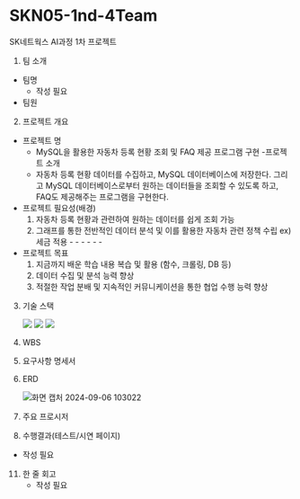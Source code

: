 # SKN05-1nd-4Team

 SK네트웍스 AI과정 1차 프로젝트
 
1. 팀 소개
- 팀명
  - 작성 필요
- 팀원
  
 
2. 프로젝트 개요
- 프로젝트 명
  - MySQL을 활용한 자동차 등록 현황 조회 및 FAQ 제공 프로그램 구현
-프로젝트 소개
  - 자동차 등록 현황 데이터를 수집하고, MySQL 데이터베이스에 저장한다. 그리고 MySQL 데이터베이스로부터 원하는 데이터들을 조회할 수 있도록 하고, FAQ도 제공해주는 프로그램을 구현한다.
- 프로젝트 필요성(배경)
  1) 자동차 등록 현황과 관련하여 원하는 데이터를 쉽게 조회 가능
  2) 그래프를 통한 전반적인 데이터 분석 및 이를 활용한 자동차 관련 정책 수립 ex) 세금 적용 - - - - - -
- 프로젝트 목표
  1) 지금까지 배운 학습 내용 복습 및 활용 (함수, 크롤링, DB 등)
  2) 데이터 수집 및 분석 능력 향상
  3) 적절한 작업 분배 및 지속적인 커뮤니케이션을 통한 협업 수행 능력 향상
  
3. 기술 스택

   <img src="https://img.shields.io/badge/python-3776AB?style=for-the-badge&logo=python&logoColor=white">
   <img src="https://img.shields.io/badge/mysql-4479A1?style=for-the-badge&logo=mysql&logoColor=white"> 
   <img src="https://img.shields.io/badge/github-181717?style=for-the-badge&logo=github&logoColor=white">
   
 
5. WBS
 
6. 요구사항 명세서
 
7. ERD
   
   ![화면 캡처 2024-09-06 103022](https://github.com/user-attachments/assets/6cc28547-be58-405b-bdda-ce84532d0fb8)
   
 
9. 주요 프로시저
 
10. 수행결과(테스트/시연 페이지)
   - 작성 필요
 
11. 한 줄 회고
    - 작성 필요
